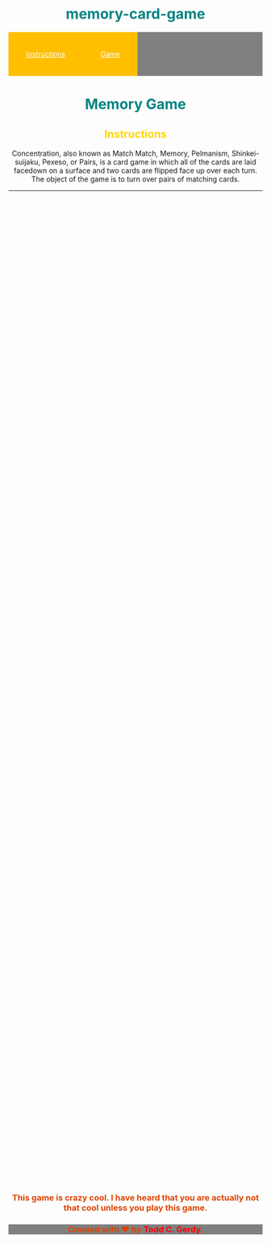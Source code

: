# memory-card-game
<!DOCTYPE html>
<html>
<head>
  <title>Memory Card Game</title>
<link rel="stylesheet" type="text/css" href="style.css">
<style id="jsbin-css">
.board {
	height: 50%;
	width: 75%;
	display: inline-block;
}
.card {
	height: 200px;
	width: 150px;
	background-color: #ffff00;
	border:1px rgb(0,0,0) solid;
	border-radius: 10px;
	float: left;
	margin: 8%;
	position: relative;
}
h1 {
	color: rgba(2,132,130,1);
}
h2 {
	color: #ffd700;
}
h3 {
	color: #dd4400;
}
.name {
	color: #ff0000;
}
body {
	text-align: center;
}
nav {
	background-color: #808080;
}
a {
	background-color: #ffbf00;
	color: white;
	padding: 35px;
	display: block;
	float: left;
}
a:hover {
	background-color: #ee5f3c
}
.clearfix:after {
	visibility: hidden;
	display: block;
	content: " ";
	clear: both;
	height: 0;
	font-size: 0;
}
footer {
	background-color: #808080;
}
img {
	height: 201px;
	width: 151px;
	background-color: #ffff00;
	border:1px rgb(0,0,0) solid;
	border-radius: 12px;
	float: left;
}
</style>
</head>
<body>
  <nav class="clearfix nav">
    <a href="#">Instructions</a>
    <a href="#">Game</a>
  </nav>
  <h1>Memory Game</h1>
  <h2>Instructions</h2>
  <p>Concentration, also known as Match Match, Memory, Pelmanism, Shinkei-suijaku, Pexeso, or Pairs, is a card game in which all of the cards are laid facedown on a surface and two cards are flipped face up over each turn. The object of the game is to turn over pairs of matching cards.</p>
  <hr>
  <div class="board" id="game-board">
<!--
    <div class="card"></div>
    <div class="card"></div>
    <div class="card"></div>
    <div class="card"></div>
-->
  </div>
  <h3>This game is crazy cool.  I have heard that you are actually not that cool unless you play this game.</h3>
  <footer>
    <h3>Created with ♥ by <span class="name">Todd C. Gerdy</span>.</h3>
  </footer>
  <script src="main.js"></script>
<script id="jsbin-javascript">
console.log("JS file is connected to HTML! Woo!");
// find how many elements have 'game-board as Id'
var board = document.getElementById('game-board');
var cards = ['queen','queen','king','king'];
var cardsInPlay = [];
function createBoard() {
	//instead of looping through a fixed number
	//loop through the length of the cards
	for (var i = 0; i<cards.length; i++) {
		//this will set the card's 'data-card' to be the element of the array
		//data - attributes are meant to store data about element that is not
		//tied to a style,
		//i.e., 'king'.
		var cardElement = document.createElement('div');
		cardElement.className = 'card';
		cardElement.setAttribute('data-card', cards[i]);
		//when a card is clicked the function isTwoCards will be executed
		cardElement.addEventListener('click', isTwoCards);
		// append the card to the board
	  board.appendChild(cardElement);
		board.appendChild(cardElement);
	}
}
//checks to see if there are cards in play
function isTwoCards() {
	//add card to array of cards in play
	//'this' hasn't been covered in this pre-work, but
	//for now, just know it gives you access to the card the user clicked on
	cardsInPlay.push(this.getAttribute('data-card'));
	if (this.getAttribute('data-card') === 'king') {
		this.innerHTML = '<img src="kingOfSpades.png" alt="King of Spades" />';
	} else {
		this.innerHTML = '<img src="queenOfHearts.png" alt="Queen of Hearts"/>';
	}
	if (cardsInPlay.length === 2) {
		isMatch(cardsInPlay);
		cardsInPlay = [];
	}
}
var cardReset = [];
//check for a match
function isMatch() {
	if (cardsInPlay[0] === cardsInPlay[1]) {
		alert ("You found a match!")
		console.log(cardsInPlay);
		console.log(cardsInPlay[0]);
		// cardsInPlay[0].innerHTML='';
	} else {
		alert ("Sorry, try again.");
	}
	for(var x = 0; x<cards.length;x++) {
		console.log(cardReset);
		cardReset.push(this.getElementByClassName('card'));
		cardReset[x].innerHTML='';
	}
}
createBoard();
</script>

<script id="jsbin-source-html" type="text/html"><!DOCTYPE html>
<html>
<head>
  <title>Memory Card Game</title>
<link rel="stylesheet" type="text/css" href="style.css">
</head>
<body>
  <nav class="clearfix nav">
    <a href="#">Instructions</a>
    <a href="#">Game</a>
  </nav>
  <h1>Memory Game</h1>
  <h2>Instructions</h2>
  <p>Concentration, also known as Match Match, Memory, Pelmanism, Shinkei-suijaku, Pexeso, or Pairs, is a card game in which all of the cards are laid facedown on a surface and two cards are flipped face up over each turn. The object of the game is to turn over pairs of matching cards.</p>
  <hr>
  <div class="board" id="game-board">
<\!--
    <div class="card"></div>
    <div class="card"></div>
    <div class="card"></div>
    <div class="card"></div>
-->
  </div>
  <h3>This game is crazy cool.  I have heard that you are actually not that cool unless you play this game.</h3>
  <footer>
    <h3>Created by <span class="name">Alex V. Dodita</span>.</h3>
  </footer>
  <script src="main.js"><\/script>
</body>
</html>
</script>

<script id="jsbin-source-css" type="text/css">.board {
	height: 50%;
	width: 75%;
	display: inline-block;
}
.card {
	height: 200px;
	width: 150px;
	background-color: #ffff00;
	border:1px rgb(0,0,0) solid;
	border-radius: 10px;
	float: left;
	margin: 8%;
	position: relative;
}
h1 {
	color: rgba(2,132,130,1);
}
h2 {
	color: #ffd700;
}
h3 {
	color: #dd4400;
}
.name {
	color: #ff0000;
}
body {
	text-align: center;
}
nav {
	background-color: #808080;
}
a {
	background-color: #ffbf00;
	color: white;
	padding: 35px;
	display: block;
	float: left;
}
a:hover {
	background-color: #ee5f3c
}
.clearfix:after {
	visibility: hidden;
	display: block;
	content: " ";
	clear: both;
	height: 0;
	font-size: 0;
}
footer {
	background-color: #808080;
}
img {
	height: 201px;
	width: 151px;
	background-color: #ffff00;
	border:1px rgb(0,0,0) solid;
	border-radius: 12px;
	float: left;
}
</script>

<script id="jsbin-source-javascript" type="text/javascript">console.log("JS file is connected to HTML! Woo!");
// find how many elements have 'game-board as Id'
var board = document.getElementById('game-board');
var cards = ['queen','queen','king','king'];
var cardsInPlay = [];
function createBoard() {
	//instead of looping through a fixed number
	//loop through the length of the cards
	for (var i = 0; i<cards.length; i++) {
		//this will set the card's 'data-card' to be the element of the array
		//data - attributes are meant to store data about element that is not
		//tied to a style,
		//i.e., 'king'.
		var cardElement = document.createElement('div');
		cardElement.className = 'card';
		cardElement.setAttribute('data-card', cards[i]);
		//when a card is clicked the function isTwoCards will be executed
		cardElement.addEventListener('click', isTwoCards);
		// append the card to the board
	  board.appendChild(cardElement);
		board.appendChild(cardElement);
	}
}
//checks to see if there are cards in play
function isTwoCards() {
	//add card to array of cards in play
	//'this' hasn't been covered in this pre-work, but
	//for now, just know it gives you access to the card the user clicked on
	cardsInPlay.push(this.getAttribute('data-card'));
	if (this.getAttribute('data-card') === 'king') {
		this.innerHTML = '<img src="kingOfSpades.png" alt="King of Spades" />';
	} else {
		this.innerHTML = '<img src="queenOfHearts.png" alt="Queen of Hearts"/>';
	}
	if (cardsInPlay.length === 2) {
		isMatch(cardsInPlay);
		cardsInPlay = [];
	}
}
var cardReset = [];
//check for a match
function isMatch() {
	if (cardsInPlay[0] === cardsInPlay[1]) {
		alert ("You found a match!")
		console.log(cardsInPlay);
		console.log(cardsInPlay[0]);
		// cardsInPlay[0].innerHTML='';
	} else {
		alert ("Sorry, try again.");
	}
	for(var x = 0; x<cards.length;x++) {
		console.log(cardReset);
		cardReset.push(this.getElementByClassName('card'));
		cardReset[x].innerHTML='';
	}
}
createBoard();
</script></body>
</html>

